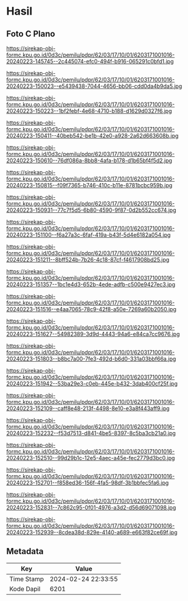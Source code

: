 # Hasil

## Foto C Plano

https://sirekap-obj-formc.kpu.go.id/0d3c/pemilu/pdpr/62/03/17/10/01/6203171001016-20240223-145745--2c445074-efc0-494f-b916-065291c0bfd1.jpg

https://sirekap-obj-formc.kpu.go.id/0d3c/pemilu/pdpr/62/03/17/10/01/6203171001016-20240223-150023--e5439438-7044-4656-bb06-cdd0da4b9da5.jpg

https://sirekap-obj-formc.kpu.go.id/0d3c/pemilu/pdpr/62/03/17/10/01/6203171001016-20240223-150223--1bf2febf-4e68-4710-b188-d1629d0327f6.jpg

https://sirekap-obj-formc.kpu.go.id/0d3c/pemilu/pdpr/62/03/17/10/01/6203171001016-20240223-150411--40beb542-be1b-42e0-a928-2a62d663608b.jpg

https://sirekap-obj-formc.kpu.go.id/0d3c/pemilu/pdpr/62/03/17/10/01/6203171001016-20240223-150610--76df086a-8bb8-4afa-b178-d1b65bf4f5d2.jpg

https://sirekap-obj-formc.kpu.go.id/0d3c/pemilu/pdpr/62/03/17/10/01/6203171001016-20240223-150815--f09f7365-b746-410c-b11e-8781bcbc959b.jpg

https://sirekap-obj-formc.kpu.go.id/0d3c/pemilu/pdpr/62/03/17/10/01/6203171001016-20240223-150931--77c7f5d5-6b80-4590-9f87-0d2b552cc674.jpg

https://sirekap-obj-formc.kpu.go.id/0d3c/pemilu/pdpr/62/03/17/10/01/6203171001016-20240223-151100--f6a27a3c-6faf-419a-b43f-5d4e6182a054.jpg

https://sirekap-obj-formc.kpu.go.id/0d3c/pemilu/pdpr/62/03/17/10/01/6203171001016-20240223-151211--8bff524b-7b26-4c18-87cf-f4617908bd25.jpg

https://sirekap-obj-formc.kpu.go.id/0d3c/pemilu/pdpr/62/03/17/10/01/6203171001016-20240223-151357--1bc1e4d3-652b-4ede-adfb-c500e9427ec3.jpg

https://sirekap-obj-formc.kpu.go.id/0d3c/pemilu/pdpr/62/03/17/10/01/6203171001016-20240223-151516--e4aa7065-78c9-42f8-a50e-7269a60b2050.jpg

https://sirekap-obj-formc.kpu.go.id/0d3c/pemilu/pdpr/62/03/17/10/01/6203171001016-20240223-151627--54982389-3d9d-4443-94a6-e84ca7cc9676.jpg

https://sirekap-obj-formc.kpu.go.id/0d3c/pemilu/pdpr/62/03/17/10/01/6203171001016-20240223-151803--b8bc7a00-7fe3-492d-b6d0-331a03bbf66a.jpg

https://sirekap-obj-formc.kpu.go.id/0d3c/pemilu/pdpr/62/03/17/10/01/6203171001016-20240223-151942--53ba29e3-c0eb-445e-b432-3dab400cf25f.jpg

https://sirekap-obj-formc.kpu.go.id/0d3c/pemilu/pdpr/62/03/17/10/01/6203171001016-20240223-152109--caff8e48-213f-4498-8e10-e3a8f443aff9.jpg

https://sirekap-obj-formc.kpu.go.id/0d3c/pemilu/pdpr/62/03/17/10/01/6203171001016-20240223-152232--f53d7513-d841-4be5-8397-8c5ba3cb21a0.jpg

https://sirekap-obj-formc.kpu.go.id/0d3c/pemilu/pdpr/62/03/17/10/01/6203171001016-20240223-152510--99d29b1c-12e5-4aec-a45e-fec2779d3bc0.jpg

https://sirekap-obj-formc.kpu.go.id/0d3c/pemilu/pdpr/62/03/17/10/01/6203171001016-20240223-152701--f858ed36-156f-4fa5-98df-3b1bbfec5fa6.jpg

https://sirekap-obj-formc.kpu.go.id/0d3c/pemilu/pdpr/62/03/17/10/01/6203171001016-20240223-152831--7c862c95-0f01-4976-a3d2-d56d69071098.jpg

https://sirekap-obj-formc.kpu.go.id/0d3c/pemilu/pdpr/62/03/17/10/01/6203171001016-20240223-152939--8cdea38d-829e-4140-a689-e663f82ce69f.jpg


## Metadata

| Key        | Value               |
| ---------- | ------------------- |
| Time Stamp | 2024-02-24 22:33:55 |
| Kode Dapil | 6201                |



